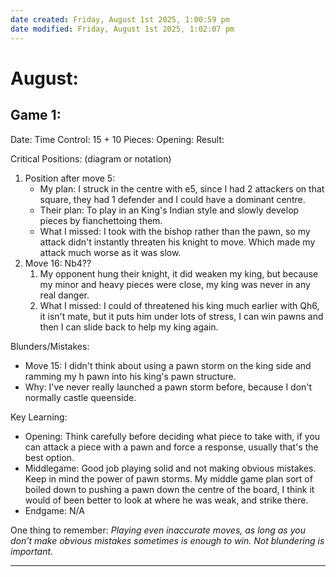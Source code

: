 ```yaml
---
date created: Friday, August 1st 2025, 1:00:59 pm
date modified: Friday, August 1st 2025, 1:02:07 pm
---
```


# August:

## Game 1:

Date: 
Time Control: 15 + 10
Pieces: 
Opening:
Result:

Critical Positions: (diagram or notation)
1. Position after move 5: 
   - My plan: I struck in the centre with e5, since I had 2 attackers on that square, they had 1 defender and I could have a dominant centre.
   - Their plan: To play in an King's Indian style and slowly develop pieces by fianchettoing them.
   - What I missed: I took with the bishop rather than the pawn, so my attack didn't instantly threaten his knight to move. Which made my attack much worse as it was slow.
2. Move 16: Nb4??
	1. My opponent hung their knight, it did weaken my king, but because my minor and heavy pieces were close, my king was never in any real danger.
	2. What I missed: I could of threatened his king much earlier with Qh6, it isn't mate, but it puts him under lots of stress, I can win pawns and then I can slide back to help my king again.

Blunders/Mistakes:
- Move 15: I didn't think about using a pawn storm on the king side and ramming my h pawn into his king's pawn structure.
- Why: I've never really launched a pawn storm before, because I don't normally castle queenside.

Key Learning:
- Opening: Think carefully before deciding what piece to take with, if you can attack a piece with a pawn and force a response, usually that's the best option.
- Middlegame: Good job playing solid and not making obvious mistakes. Keep in mind the power of pawn storms. My middle game plan sort of boiled down to pushing a pawn down the centre of the board, I think it would of been better to look at where he was weak, and strike there.
- Endgame: N/A

One thing to remember: *Playing even inaccurate moves, as long as you don't make obvious mistakes sometimes is enough to win. Not blundering is important.*

***